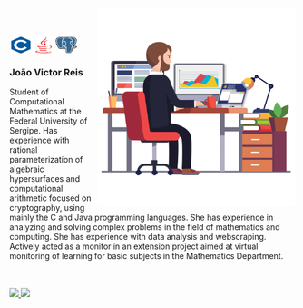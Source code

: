 <img align="right" width="350" height="350" src="https://github.com/JvSRS97/JvSRS97/blob/main/Dev4.png">
</br></br>
<div style="display: inline_block"><br>
    <img align="left" height="30" width="40"
        src="https://github.com/devicons/devicon/blob/master/icons/c/c-plain.svg">
    <img align="left" height="30" width="40"
        src="https://raw.githubusercontent.com/devicons/devicon/master/icons/java/java-plain.svg">
    <img align="center" height="30" width="40"
        src="https://raw.githubusercontent.com/devicons/devicon/master/icons/postgresql/postgresql-original.svg">
</div>

### João Victor Reis
Student of Computational Mathematics at the Federal University of Sergipe. Has experience with rational parameterization of algebraic hypersurfaces and computational arithmetic focused on cryptography, using mainly the C and Java programming languages. She has experience in analyzing and solving complex problems in the field of mathematics and computing. She has experience with data analysis and webscraping. Actively acted as a monitor in an extension project aimed at virtual monitoring of learning for basic subjects in the Mathematics Department. 

</br></br>
<span align="left">
    <a href="https://github.com/JvSRS97">
        <img height="150em" src="https://github-readme-stats.vercel.app/api?username=JvSRS97&show_icons=true&theme=github_dark&include_all_commits=true&count_private=true" />
        <img height="150em" src="https://github-readme-stats.vercel.app/api/top-langs/?username=JvSRS97&layout=compact&langs_count=7&theme=github_dark" />
</span>
